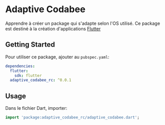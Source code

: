 # Adaptive Codabee

Apprendre à créer un package qui s'adapte selon l'OS utilisé.
Ce package est destiné à la création d'applications [Flutter](https://flutter.io)

## Getting Started

Pour utiliser ce package, ajouter au `pubspec.yaml`:
```yaml
dependencies:
  flutter:
    sdk: flutter
  adaptive_codabee_rc: ^0.0.1
```


## Usage

Dans le fichier Dart, importer:

```dart
import 'package:adaptive_codabee_rc/adaptive_codabee.dart';
```